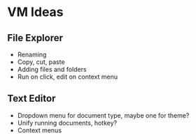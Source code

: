 # VM Ideas
## File Explorer
- Renaming
- Copy, cut, paste
- Adding files and folders
- Run on click, edit on context menu
## Text Editor
- Dropdown menu for document type, maybe one for theme?
- Unify running documents, hotkey?
- Context menus